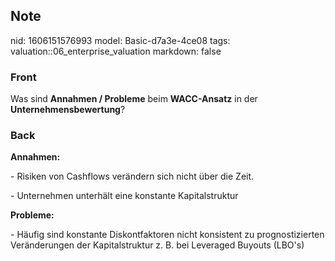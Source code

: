 ## Note
nid: 1606151576993
model: Basic-d7a3e-4ce08
tags: valuation::06_enterprise_valuation
markdown: false

### Front
<p>Was sind <b>Annahmen / Probleme</b> beim <b>WACC-Ansatz</b> in
der <b>Unternehmensbewertung</b>?

### Back
<p><b>Annahmen:</b>
<p>- Risiken von Cashflows verändern sich nicht über die Zeit.
<p>- Unternehmen unterhält eine konstante Kapitalstruktur
<p><b>Probleme:</b>
<p>- Häufig sind konstante Diskontfaktoren nicht konsistent zu
prognostizierten Veränderungen der Kapitalstruktur z. B. bei
Leveraged Buyouts (LBO's)
